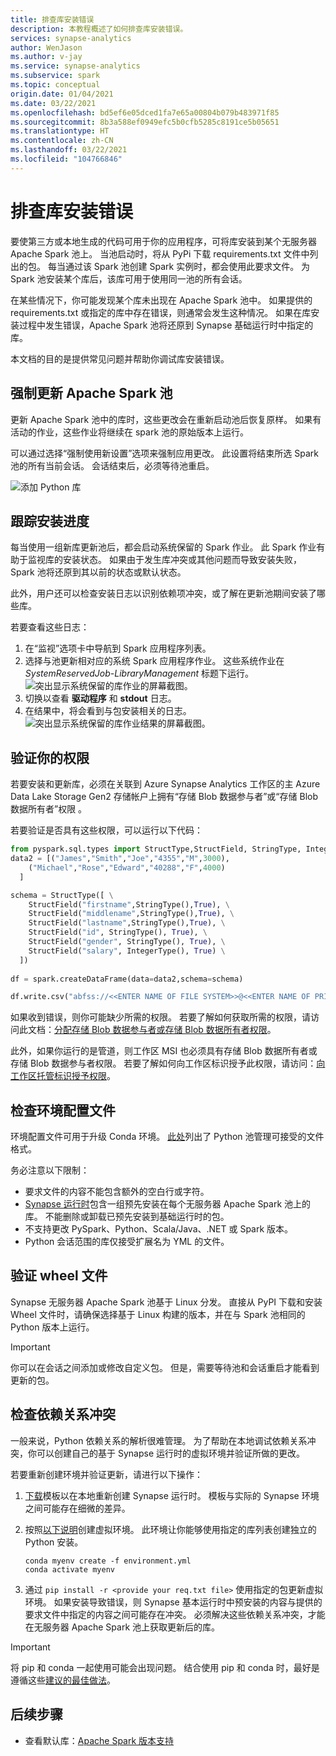 ```yaml
---
title: 排查库安装错误
description: 本教程概述了如何排查库安装错误。
services: synapse-analytics
author: WenJason
ms.author: v-jay
ms.service: synapse-analytics
ms.subservice: spark
ms.topic: conceptual
origin.date: 01/04/2021
ms.date: 03/22/2021
ms.openlocfilehash: bd5ef6e05dced1fa7e65a00804b079b483971f85
ms.sourcegitcommit: 8b3a588ef0949efc5b0cfb5285c8191ce5b05651
ms.translationtype: HT
ms.contentlocale: zh-CN
ms.lasthandoff: 03/22/2021
ms.locfileid: "104766846"
---
```

# <a name="troubleshoot-library-installation-errors"></a>排查库安装错误 
要使第三方或本地生成的代码可用于你的应用程序，可将库安装到某个无服务器 Apache Spark 池上。 当池启动时，将从 PyPi 下载 requirements.txt 文件中列出的包。 每当通过该 Spark 池创建 Spark 实例时，都会使用此要求文件。 为 Spark 池安装某个库后，该库可用于使用同一池的所有会话。 

在某些情况下，你可能发现某个库未出现在 Apache Spark 池中。 如果提供的 requirements.txt 或指定的库中存在错误，则通常会发生这种情况。 如果在库安装过程中发生错误，Apache Spark 池将还原到 Synapse 基础运行时中指定的库。

本文档的目的是提供常见问题并帮助你调试库安装错误。

## <a name="force-update-your-apache-spark-pool"></a>强制更新 Apache Spark 池
更新 Apache Spark 池中的库时，这些更改会在重新启动池后恢复原样。 如果有活动的作业，这些作业将继续在 spark 池的原始版本上运行。

可以通过选择“强制使用新设置”选项来强制应用更改。 此设置将结束所选 Spark 池的所有当前会话。 会话结束后，必须等待池重启。 

![添加 Python 库](./media/apache-spark-azure-portal-add-libraries/update-libraries.png "添加 Python 库")

## <a name="track-installation-progress"></a>跟踪安装进度
每当使用一组新库更新池后，都会启动系统保留的 Spark 作业。 此 Spark 作业有助于监视库的安装状态。 如果由于发生库冲突或其他问题而导致安装失败，Spark 池将还原到其以前的状态或默认状态。 

此外，用户还可以检查安装日志以识别依赖项冲突，或了解在更新池期间安装了哪些库。

若要查看这些日志：
1. 在“监视”选项卡中导航到 Spark 应用程序列表。 
2. 选择与池更新相对应的系统 Spark 应用程序作业。 这些系统作业在 *SystemReservedJob-LibraryManagement* 标题下运行。
   ![突出显示系统保留的库作业的屏幕截图。](./media/apache-spark-azure-portal-add-libraries/system-reserved-library-job.png "查看系统库作业")
3. 切换以查看 **驱动程序** 和 **stdout** 日志。 
4. 在结果中，将会看到与包安装相关的日志。
    ![突出显示系统保留的库作业结果的屏幕截图。](./media/apache-spark-azure-portal-add-libraries/system-reserved-library-job-results.png "查看系统库作业进度")

## <a name="validate-your-permissions"></a>验证你的权限
若要安装和更新库，必须在关联到 Azure Synapse Analytics 工作区的主 Azure Data Lake Storage Gen2 存储帐户上拥有“存储 Blob 数据参与者”或“存储 Blob 数据所有者”权限 。

若要验证是否具有这些权限，可以运行以下代码：

```python
from pyspark.sql.types import StructType,StructField, StringType, IntegerType
data2 = [("James","Smith","Joe","4355","M",3000),
    ("Michael","Rose","Edward","40288","F",4000)
  ]

schema = StructType([ \
    StructField("firstname",StringType(),True), \
    StructField("middlename",StringType(),True), \
    StructField("lastname",StringType(),True), \
    StructField("id", StringType(), True), \
    StructField("gender", StringType(), True), \
    StructField("salary", IntegerType(), True) \
  ])
 
df = spark.createDataFrame(data=data2,schema=schema)

df.write.csv("abfss://<<ENTER NAME OF FILE SYSTEM>>@<<ENTER NAME OF PRIMARY STORAGE ACCOUNT>>.dfs.core.chinacloudapi.cn/validate_permissions.csv")

```
如果收到错误，则你可能缺少所需的权限。 若要了解如何获取所需的权限，请访问此文档：[分配存储 Blob 数据参与者或存储 Blob 数据所有者权限](../../storage/common/storage-auth-aad-rbac-portal.md#assign-an-azure-built-in-role)。

此外，如果你运行的是管道，则工作区 MSI 也必须具有存储 Blob 数据所有者或存储 Blob 数据参与者权限。 若要了解如何向工作区标识授予此权限，请访问：[向工作区托管标识授予权限](../security/how-to-grant-workspace-managed-identity-permissions.md)。

## <a name="check-the-environment-configuration-file"></a>检查环境配置文件
环境配置文件可用于升级 Conda 环境。 [此处](./apache-spark-manage-python-packages.md)列出了 Python 池管理可接受的文件格式。

务必注意以下限制：
   -  要求文件的内容不能包含额外的空白行或字符。 
   -  [Synapse 运行时](apache-spark-version-support.md)包含一组预先安装在每个无服务器 Apache Spark 池上的库。 不能删除或卸载已预先安装到基础运行时的包。
   -  不支持更改 PySpark、Python、Scala/Java、.NET 或 Spark 版本。
   -  Python 会话范围的库仅接受扩展名为 YML 的文件。

## <a name="validate-wheel-files"></a>验证 wheel 文件
Synapse 无服务器 Apache Spark 池基于 Linux 分发。 直接从 PyPI 下载和安装 Wheel 文件时，请确保选择基于 Linux 构建的版本，并在与 Spark 池相同的 Python 版本上运行。

>[!IMPORTANT]
>你可以在会话之间添加或修改自定义包。 但是，需要等待池和会话重启才能看到更新的包。

## <a name="check-for-dependency-conflicts"></a>检查依赖关系冲突
 一般来说，Python 依赖关系的解析很难管理。 为了帮助在本地调试依赖关系冲突，你可以创建自己的基于 Synapse 运行时的虚拟环境并验证所做的更改。

若要重新创建环境并验证更新，请进行以下操作：
 1. [下载](https://github.com/Azure-Samples/Synapse/blob/main/Spark/Python/base_environment.yml)模板以在本地重新创建 Synapse 运行时。 模板与实际的 Synapse 环境之间可能存在细微的差异。
   
 2. 按照[以下说明](https://docs.conda.io/projects/conda/latest/user-guide/tasks/manage-environments.html)创建虚拟环境。 此环境让你能够使用指定的库列表创建独立的 Python 安装。 
    
    ```
    conda myenv create -f environment.yml
    conda activate myenv
    ```
   
 3. 通过 ``pip install -r <provide your req.txt file>`` 使用指定的包更新虚拟环境。 如果安装导致错误，则 Synapse 基本运行时中预安装的内容与提供的要求文件中指定的内容之间可能存在冲突。 必须解决这些依赖关系冲突，才能在无服务器 Apache Spark 池上获取更新后的库。

>[!IMPORTANT]
>将 pip 和 conda 一起使用可能会出现问题。 结合使用 pip 和 conda 时，最好是遵循这些[建议的最佳做法](https://docs.conda.io/projects/conda/latest/user-guide/tasks/manage-environments.html#using-pip-in-an-environment)。

## <a name="next-steps"></a>后续步骤
- 查看默认库：[Apache Spark 版本支持](apache-spark-version-support.md)

